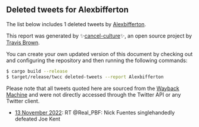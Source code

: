 ## Deleted tweets for Alexbifferton

The list below includes 1 deleted tweets by
[Alexbifferton](https://twitter.com/Alexbifferton).



This report was generated by ✨[cancel-culture](https://github.com/travisbrown/cancel-culture)✨,
an open source project by [Travis Brown](https://twitter.com/travisbrown).

You can create your own updated version of this document by checking out and configuring the
repository and then running the following commands:

```bash
$ cargo build --release
$ target/release/twcc deleted-tweets --report Alexbifferton
```

Please note that all tweets quoted here are sourced from the
[Wayback Machine](https://web.archive.org) and were not directly accessed through the Twitter API or
any Twitter client.

* [13 November 2022](https://web.archive.org/web/20221113194429/https://twitter.com/AlexBifferton/status/1591879695075020800): RT @Real_PBF: Nick Fuentes singlehandedly defeated Joe Kent <!--1591879695075020800-->
